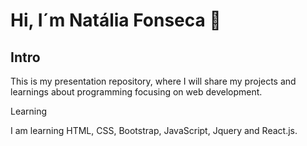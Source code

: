 # Hi, I´m Natália Fonseca 👋

## Intro 

This is my presentation repository, where I will share my projects and learnings about programming focusing on web development.

Learning

I am learning HTML, CSS, Bootstrap, JavaScript, Jquery and React.js.

